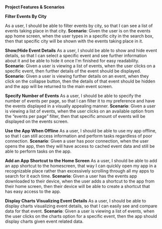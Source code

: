 **Project Features & Scenarios**

**Filter Events By City**

As a user, I should be able to filter events by city, so that I can see a list of events taking place in that city.
**Scenario**: Given the user is on the events app home screen, when the user types in a specific city in the search box, then that specific city will be shown with the events taking place in it.

**Show/Hide Event Details**
As a user, I should be able to show and hide event details, so that I can select a specific event and see further information about it and be able to hide it once I'm finished for easy readability. 
**Scenario**: Given a user is viewing a list of events, when the user clicks on a specific event, then further details of the event should be displayed.
**Scenario**: Given a user is viewing further details on an event, when they click on the collapse button, then the details of that event should be hidden and the app will be returned to the main event screen.

**Specify Number of Events**
As a user, I should be able to specify the number of events per page, so that I can filter it to my preference and have the events displayed in a visually appealing manner.
**Scenario**: Given a user is viewing a list of events, when the user clicks on an available option from the “events per page” filter, then that specific amount of events will be displayed on the events screen.

**Use the App When Offline**
As a user, I should be able to use my app offline, so that I can still access information and perform tasks regardless of poor connection.
**Scenario**: Given a user has poor connection, when the user opens the app, then they will have access to cached event data and still be able to perform tasks on the app.

**Add an App Shortcut to the Home Screen**
As a user, I should be able to add an app shortcut to the homescreen, that way I can quickly open my app in a recognizable place rather than excessively scrolling through all my apps to search for it each time.
**Scenario**: Given a user has the events app downloaded to their device, when the user adds a shortcut to the app from their home screen, then their device will be able to create a shortcut that has easy access to the app.

**Display Charts Visualizing Event Details**
As a user, I should be able to display charts visualizing event details, so that I can easily see and compare data for that event.
**Scenario**: Given a user is viewing a list of events, when the user clicks on the charts option for a specific event, then the app should display charts given event related data.

